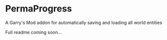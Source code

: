 # PermaProgress
A Garry's Mod addon for automatically saving and loading all world entities

Full readme coming soon...
